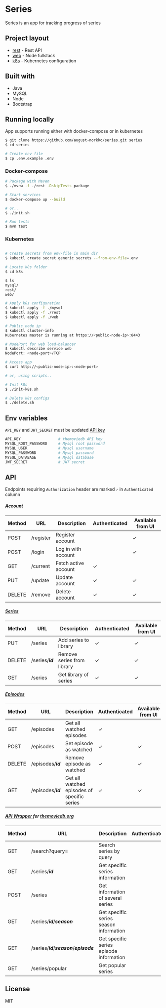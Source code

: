 # Series
Series is an app for tracking progress of series   

## Project layout
- [rest](https://github.com/august-norkko/series/tree/master/rest) - Rest API
- [web](https://github.com/august-norkko/series/tree/master/web) - Node fullstack
- [k8s](https://github.com/august-norkko/series/tree/master/k8s) - Kubernetes configuration
   
## Built with
- Java
- MySQL
- Node
- Bootstrap

## Running locally
App supports running either with docker-compose or in kubernetes
```bash
$ git clone https://github.com/august-norkko/series.git series
$ cd series

# Create env file
$ cp .env.example .env
```

### Docker-compose
```bash
# Package with Maven
$ ./mvnw -f ./rest -DskipTests package

# Start services
$ docker-compose up --build

# or..
$ ./init.sh

# Run tests
$ mvn test
```

### Kubernetes
```bash

# Create secrets from env-file in main dir
$ kubectl create secret generic secrets --from-env-file=.env

# Locate k8s folder
$ cd k8s

$ ls
mysql/
rest/
web/ 

# Apply k8s configuration
$ kubectl apply -f ./mysql
$ kubectl apply -f ./rest
$ kubectl apply -f ./web

# Public node ip
$ kubectl cluster-info
Kubernetes master is running at https://<public-node-ip>:8443

# NodePort for web load-balancer
$ kubectl describe service web
NodePort: <node-port>/TCP

# Access app
$ curl http://<public-node-ip>:<node-port>

# or, using scripts..

# Init k8s
$ ./init-k8s.sh

# Delete k8s configs
$ ./delete.sh
```

## Env variables
`API_KEY` and `JWT_SECRET` must be updated [API key](https://www.themoviedb.org/faq/api?language=en-US)

```bash
API_KEY                 # themoviedb API key
MYSQL_ROOT_PASSWORD     # Mysql root password
MYSQL_USER              # Mysql username
MYSQL_PASSWORD          # Mysql password
MYSQL_DATABASE          # Mysql database
JWT_SECRET              # JWT secret
```

## API
Endpoints requiring `Authorization` header are marked `✓` in `Authenticated` column
##### [Account](https://github.com/august-norkko/series/blob/master/rest/src/main/java/net/series/rest/api/account/controller/AccountController.java)
| Method | URL       | Description    | Authenticated | Available from UI | 
|--------|-----------|---------------|------------------|-------------- |
| POST   | /register | Register account |  | ✓ |  
| POST   | /login | Log in with account |  | ✓ |  
| GET   | /current | Fetch active account | ✓ |  |  
| PUT   | /update | Update account | ✓ | ✓ |  
| DELETE   | /remove | Delete account | ✓ | ✓ |  

##### [Series](https://github.com/august-norkko/series/blob/master/rest/src/main/java/net/series/rest/api/series/controller/SeriesController.java)
| Method | URL       | Description    | Authenticated | Available from UI | 
|--------|-----------|---------------|------------------|-------------- |
| PUT   | /series   | Add series to library  |   ✓ |  ✓ |  
| DELETE   | /series/**_id_**   | Remove series from library  |   ✓ |  ✓ |  
| GET    | /series   | Get library of series  |   ✓ |  ✓ |  

##### [Episodes](https://github.com/august-norkko/series/blob/master/rest/src/main/java/net/series/rest/api/episode/controller/EpisodeController.java)
| Method | URL       | Description    | Authenticated | Available from UI | 
|--------|-----------|---------------|------------------|-------------- |
| GET    | /episodes   |  Get all watched episodes  |  ✓ |  |  
| POST    | /episodes   |  Set episode as watched    |  ✓ | ✓ |  
| DELETE    | /episodes/**_id_**   |  Remove episode as watched    |  ✓ | ✓ |  
| GET   | /episodes/**_id_**   |  Get all watched episodes of specific series |  ✓ | ✓ |  

##### [API Wrapper](https://github.com/august-norkko/series/blob/master/rest/src/main/java/net/series/rest/http/controller/HttpController.java) for [themoviedb.org](https://developers.themoviedb.org/3)
| Method | URL       | Description    | Authenticated | Available from UI | 
|--------|-----------|---------------|--------------- | ----------------| 
| GET | /search?query= | Search series by query |   |   |
| GET | /series/**_id_** | Get specific series information   |   | |
| POST | /series | Get information of several series   |   | |
| GET | /series/**_id_**/**_season_** | Get specific series season information |   | |
| GET | /series/**_id_**/**_season_**/**_episode_** | Get specific series episode information   |   | |
| GET | /series/popular | Get popular series   |   |  |

## License
MIT